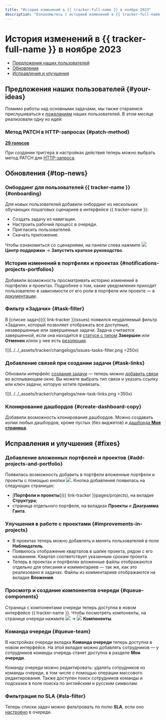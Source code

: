 ```yaml
---
title: "История изменений в {{ tracker-full-name }} в ноябре 2023"
description: "Ознакомьтесь с историей изменений в {{ tracker-full-name }} за ноябрь 2023."
---
```


# История изменений в {{ tracker-full-name }} в ноябре 2023

* [Предложения наших пользователей](#your-ideas)
* [Обновления](#top-news)
* [Исправления и улучшения](#fixes)

## Предложения наших пользователей {#your-ideas}


Помимо работы над основными задачами, мы также стараемся прислушиваться к [пожеланиям](https://cloud.yandex.ru/features?serviceId=210) наших пользователей. В этом месяце реализовали одну из идей:


### Метод PATCH в HTTP-запросах {#patch-method}

[**29 голосов**](https://cloud.yandex.ru/features/1548)

При создании триггера в настройках действия теперь можно выбрать метод PATCH для [HTTP-запроса](../user/set-action.md#create-http).

## Обновления {#top-news}


### Онбординг для пользователей {{ tracker-name }} {#onboarding}

Для новых пользователей добавили онбординг из нескольких обучающих пошаговых сценариев в интерфейсе {{ tracker-name }}:

* Создать задачу из навигации.
* Настроить рабочий процесс в очереди.
* Пригласить пользователей.
* Скачать приложение.

Чтобы ознакомиться со сценариями, на панели слева нажмите ![](../../_assets/console-icons/circle-question.svg) **Центр поддержки** → **Запустить краткое руководство**.


### История изменений в портфелях и проектах {#notifications-projects-portfolios}

Добавили возможность просматривать историю изменений в портфелях и проектах. Подробнее о том, какие уведомления приходят пользователю в зависимости от его роли в портфеле или проекте — в [документации](../user/notifications-projects-portfolios.md).

### Фильтр «Задачи» {#task-filter}

В [списке задач]({{ link-tracker }}issues) появился неудаляемый фильтр «Задачи», который позволяет отображать все доступные, незавершенные или завершенные задачи. Задача считается завершенной, если она находится в [статусе с типом](../manager/workflow-status-edit.md#status-types) **Завершен** или **Отменен** и/или у нее есть [резолюция](../manager/create-resolution.md).

![](../../_assets/tracker/changelogs/issues-tasks-filter.png =250x)

### Добавление связей при создании задачи {#task-links}

Обновили интерфейс [создания задачи](../user/create-ticket.md) — теперь можно [добавить связи](../user/ticket-links.md) во всплывающем окне. Вы можете выбрать тип связи и указать ссылку или ключ задачи, которую хотите привязать.

![](../../_assets/tracker/changelogs/new-task-links.png =350x)

### Клонирование дашбордов {#create-dashboard-copy}

Добавили возможность клонирования дашбордов. Можно создавать копии любых дашбордов, кроме пустых (без виджетов) и [дашборда **Моя страница**](../user/startpage.md#my-page).

## Исправления и улучшения {#fixes}


### Добавление вложенных портфелей и проектов {#add-projects-and-portfolio}

Появилась возможность добавить в портфели вложенные портфели и проекты с помощью кнопки ![](../../_assets/console-icons/plus.svg). Кнопка добавления появилась на следующих страницах:
* [**Портфели и проекты**]({{ link-tracker }}pages/projects), на вкладке **Структура**;
* страница отдельного портфеля, на вкладках **Проекты** и **Диаграмма Ганта**.

### Улучшения в работе с проектами {#improvements-in-projects}

* В проектах теперь можно добавлять и менять пользователей в поле **Наблюдатель**.
* Появилось отображение кварталов в шапке проекта, рядом с его названием. Квартал соответствует указанным срокам проекта.
* Теперь в проектах и портфелях вложенные файлы отображаются отдельно для описания и комментариев — так же, как это реализовано в задачах. Файлы из комментариев отображаются на вкладке **Вложения**.

### Просмотр и создание компонентов очереди {#queue-components}

Страница с компонентами очереди теперь доступна в новом интерфейсе {{ tracker-name }}. Чтобы посмотреть компоненты, на странице очереди нажмите ![](../../_assets/console-icons/ellipsis.svg) → ![](../../_assets/console-icons/tags.svg) **Компоненты**.

### Команда очереди {#queue-team}

В настройках очереди вкладка **Команда очереди** теперь доступна в новом интерфейсе. На этой вкладке можно добавлять сотрудников — у сотрудников команды очередь станет доступна в разделе **Мои очереди**.

Команду очереди можно редактировать: удалять сотрудников из команды очереди, в том числе с помощью операции массового редактирования. Также доступен поиск сотрудников команды и подсказки в поле поиска по английским и русским символам.

### Фильтрация по SLA {#sla-filter}

Теперь списки задач можно фильтровать по полю **SLA**, если оно [настроено](../manager/sla.md) в очереди.
